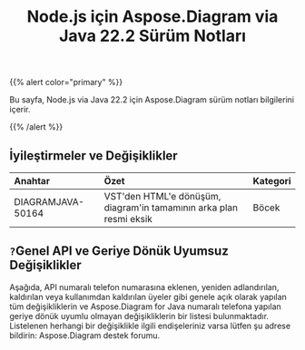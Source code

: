 ﻿---
title: Node.js için Aspose.Diagram via Java 22.2 Sürüm Notları
type: docs
weight: 26
url: /tr/java/aspose-diagram-for-node-js-via-java-22-2-release-notes/
---
{{% alert color="primary" %}}

Bu sayfa, Node.js via Java 22.2 için Aspose.Diagram sürüm notları bilgilerini içerir.

{{% /alert %}}
## **İyileştirmeler ve Değişiklikler**  ##

|**Anahtar**|**Özet**|**Kategori**|
|:- |:- |:- |
|DIAGRAMJAVA-50164|VST'den HTML'e dönüşüm, diagram'in tamamının arka plan resmi eksik|Böcek|

## `?`**Genel API ve Geriye Dönük Uyumsuz Değişiklikler**
Aşağıda, API numaralı telefon numarasına eklenen, yeniden adlandırılan, kaldırılan veya kullanımdan kaldırılan üyeler gibi genele açık olarak yapılan tüm değişikliklerin ve Aspose.Diagram for Java numaralı telefona yapılan geriye dönük uyumlu olmayan değişikliklerin bir listesi bulunmaktadır. Listelenen herhangi bir değişiklikle ilgili endişeleriniz varsa lütfen şu adrese bildirin: Aspose.Diagram destek forumu.


